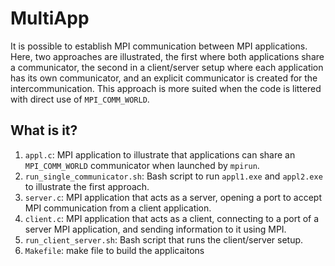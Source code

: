 # MultiApp
It is possible to establish MPI communication between MPI applications.
Here, two approaches are illustrated, the first where both applications
share a communicator, the second in a client/server setup where each
application has its own communicator, and an explicit communicator is
created for the intercommunication.  This approach is more suited when
the code is littered with direct use of `MPI_COMM_WORLD`.

## What is it?
1. `appl.c`: MPI application to illustrate that applications can share an
    `MPI_COMM_WORLD` communicator when launched by `mpirun`.
1. `run_single_communicator.sh`: Bash script to run `appl1.exe` and
    `appl2.exe` to illustrate the first approach.
1. `server.c`: MPI application that acts as a server, opening a port to
    accept MPI communication from a client application.
1. `client.c`: MPI application that acts as a client, connecting to a
    port of a server MPI application, and sending information to it using
    MPI.
1. `run_client_server.sh`: Bash script that runs the client/server setup.
1. `Makefile`: make file to build the applicaitons
